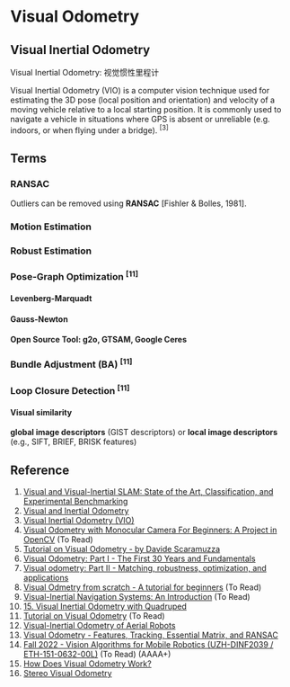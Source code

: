# Visual Odometry


## Visual Inertial Odometry
Visual Inertial Odometry: 视觉惯性里程计

Visual Inertial Odometry (VIO) is a computer vision technique used for estimating the 3D pose (local position and orientation) and velocity of a moving vehicle relative to a local starting position. It is commonly used to navigate a vehicle in situations where GPS is absent or unreliable (e.g. indoors, or when flying under a bridge). <sup>[3]</sup>

## Terms

### RANSAC 
Outliers can be removed using **RANSAC** [Fishler & Bolles, 1981].

### Motion Estimation

### Robust Estimation

### Pose-Graph Optimization <sup>[11]</sup>

#### Levenberg-Marquadt

#### Gauss-Newton

#### Open Source Tool: g2o, GTSAM, Google Ceres

### Bundle Adjustment (BA) <sup>[11]</sup>

### Loop Closure Detection <sup>[11]</sup>

#### Visual similarity
**global image descriptors** (GIST descriptors) or **local image descriptors** (e.g., SIFT, BRIEF, BRISK features)


## Reference
1. [Visual and Visual-Inertial SLAM: State of the Art, Classification, and Experimental Benchmarking](https://www.hindawi.com/journals/js/2021/2054828/)
2. [Visual and Inertial Odometry](https://www.ifi.uzh.ch/en/rpg/research/research_vo.htm)
3. [Visual Inertial Odometry (VIO)](https://docs.px4.io/main/en/computer_vision/visual_inertial_odometry.html)
4. [Visual Odometry with Monocular Camera For Beginners: A Project in OpenCV](https://www.youtube.com/watch?v=N451VeA8XRA) (To Read)
5. [Tutorial on Visual Odometry - by Davide Scaramuzza](https://rpg.ifi.uzh.ch/visual_odometry_tutorial.html)
6. [Visual Odometry: Part I - The First 30 Years and Fundamentals](https://rpg.ifi.uzh.ch/docs/VO_Part_I_Scaramuzza.pdf)
7. [Visual odometry: Part II - Matching, robustness, optimization, and applications](https://rpg.ifi.uzh.ch/docs/VO_Part_II_Scaramuzza.pdf)
8. [Visual Odmetry from scratch - A tutorial for beginners](https://avisingh599.github.io/vision/visual-odometry-full/) (To Read)
9. [Visual-Inertial Navigation Systems: An Introduction](https://copland.udel.edu/~ghuang/icra21-vins-workshop/slides/01-vins_tutorial.pdf) (To Read)
10. [15. Visual Inertial Odometry with Quadruped](https://docs.omniverse.nvidia.com/isaacsim/latest/tutorial_ros_quadruped_vio.html)
11. [Tutorial on Visual Odometry](http://mrsl.grasp.upenn.edu/loiannog/tutorial_ICRA2016/VO_Tutorial.pdf) (To Read)
12. [Visual-Inertial Odometry of Aerial Robots](https://arxiv.org/pdf/1906.03289.pdf)
13. [Visual Odometry - Features, Tracking, Essential Matrix, and RANSAC](https://www.cs.cmu.edu/~kaess/vslam_cvpr14/media/VSLAM-Tutorial-CVPR14-A11-VisualOdometry.pdf)
14. [Fall 2022 - Vision Algorithms for Mobile Robotics (UZH-DINF2039 / ETH-151-0632-00L)](https://rpg.ifi.uzh.ch/teaching.html) (To Read) (AAAA+)
15. [How Does Visual Odometry Work?](https://inertialsense.com/visual-slam-vs-visual-odometry-how-does-visual-odometry-work/)
16. [Stereo Visual Odometry](https://cgarg92.github.io/Stereo-visual-odometry/)
